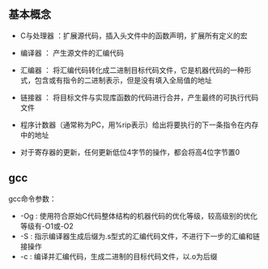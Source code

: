 ## 基本概念
* C与处理器 ：扩展源代码，插入头文件中的函数声明，扩展所有定义的宏  
* 编译器 ： 产生源文件的汇编代码  
* 汇编器 ： 将汇编代码转化成二进制目标代码文件，它是机器代码的一种形式，包含或有指令的二进制表示，但是没有填入全局值的地址
* 链接器 ： 将目标文件与实现库函数的代码进行合并，产生最终的可执行代码文件
* 程序计数器（通常称为PC，用%rip表示）给出将要执行的下一条指令在内存中的地址  

* 对于寄存器的更新，任何更新低位4字节的操作，都会将高4位字节置0

## gcc
gcc命令参数：
* -Og : 使用符合原始C代码整体结构的机器代码的优化等级，较高级别的优化等级有-O1或-O2  
* -S : 指示编译器生成后缀为.s型式的汇编代码文件，不进行下一步的汇编和链接操作  
* -c : 编译并汇编代码，生成二进制的目标代码文件，以.o为后缀  

